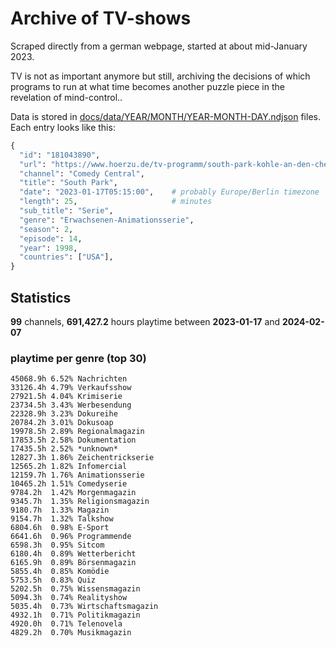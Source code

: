 # Archive of TV-shows

Scraped directly from a german webpage, started at about mid-January 2023.

TV is not as important anymore but still, archiving the decisions of which programs to run at what time
becomes another puzzle piece in the revelation of mind-control.. 

Data is stored in [docs/data/YEAR/MONTH/YEAR-MONTH-DAY.ndjson](docs/data/) files. 
Each entry looks like this:

```python
{
  "id": "181043890", 
  "url": "https://www.hoerzu.de/tv-programm/south-park-kohle-an-den-chefkoch/bid_181043890/", 
  "channel": "Comedy Central", 
  "title": "South Park", 
  "date": "2023-01-17T05:15:00",    # probably Europe/Berlin timezone 
  "length": 25,                     # minutes 
  "sub_title": "Serie", 
  "genre": "Erwachsenen-Animationsserie", 
  "season": 2, 
  "episode": 14, 
  "year": 1998, 
  "countries": ["USA"],
}
```

## Statistics

**99** channels, **691,427.2** hours playtime between **2023-01-17** and **2024-02-07**


### playtime per genre (top 30)

    45068.9h 6.52% Nachrichten
    33126.4h 4.79% Verkaufsshow
    27921.5h 4.04% Krimiserie
    23734.5h 3.43% Werbesendung
    22328.9h 3.23% Dokureihe
    20784.2h 3.01% Dokusoap
    19978.5h 2.89% Regionalmagazin
    17853.5h 2.58% Dokumentation
    17435.5h 2.52% *unknown*
    12827.3h 1.86% Zeichentrickserie
    12565.2h 1.82% Infomercial
    12159.7h 1.76% Animationsserie
    10465.2h 1.51% Comedyserie
    9784.2h  1.42% Morgenmagazin
    9345.7h  1.35% Religionsmagazin
    9180.7h  1.33% Magazin
    9154.7h  1.32% Talkshow
    6804.6h  0.98% E-Sport
    6641.6h  0.96% Programmende
    6598.3h  0.95% Sitcom
    6180.4h  0.89% Wetterbericht
    6165.9h  0.89% Börsenmagazin
    5855.4h  0.85% Komödie
    5753.5h  0.83% Quiz
    5202.5h  0.75% Wissensmagazin
    5094.3h  0.74% Realityshow
    5035.4h  0.73% Wirtschaftsmagazin
    4932.1h  0.71% Politikmagazin
    4920.0h  0.71% Telenovela
    4829.2h  0.70% Musikmagazin
